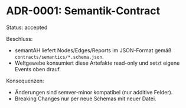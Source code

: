 # ADR-0001: Semantik-Contract
Status: accepted

Beschluss:
- semantAH liefert Nodes/Edges/Reports im JSON-Format gemäß `contracts/semantics/*.schema.json`.
- Weltgewebe konsumiert diese Artefakte read-only und setzt eigene Events oben drauf.

Konsequenzen:
- Änderungen sind semver-minor kompatibel (nur additive Felder).
- Breaking Changes nur per neue Schemas mit neuer Datei.
